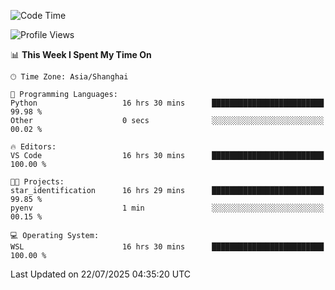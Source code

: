 <!--START_SECTION:waka-->
![Code Time](http://img.shields.io/badge/Code%20Time-3%2C047%20hrs%2046%20mins-blue)

![Profile Views](http://img.shields.io/badge/Profile%20Views-0-blue)

📊 **This Week I Spent My Time On** 

```text
🕑︎ Time Zone: Asia/Shanghai

💬 Programming Languages: 
Python                   16 hrs 30 mins      █████████████████████████   99.98 % 
Other                    0 secs              ░░░░░░░░░░░░░░░░░░░░░░░░░   00.02 % 

🔥 Editors: 
VS Code                  16 hrs 30 mins      █████████████████████████   100.00 % 

🐱‍💻 Projects: 
star_identification      16 hrs 29 mins      █████████████████████████   99.85 % 
pyenv                    1 min               ░░░░░░░░░░░░░░░░░░░░░░░░░   00.15 % 

💻 Operating System: 
WSL                      16 hrs 30 mins      █████████████████████████   100.00 % 
```


 Last Updated on 22/07/2025 04:35:20 UTC
<!--END_SECTION:waka-->
